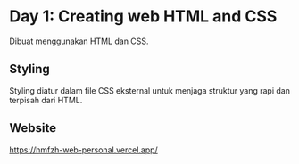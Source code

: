 # Day 1: Creating web HTML and CSS

Dibuat menggunakan HTML dan CSS.

## Styling
Styling diatur dalam file CSS eksternal untuk menjaga struktur yang rapi dan terpisah dari HTML.

## Website
https://hmfzh-web-personal.vercel.app/

